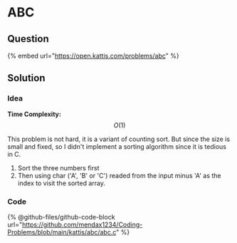 # ABC

## Question

{% embed url="https://open.kattis.com/problems/abc" %}

## Solution

### Idea

**Time Complexity:** $$O(1)$$

This problem is not hard, it is a variant of counting sort. But since the size is small and fixed, so I didn't implement a sorting algorithm since it is tedious in C.

1. Sort the three numbers first
2. Then using char ('A', 'B' or 'C') readed from the input minus 'A' as the index to visit the sorted array.

### Code

{% @github-files/github-code-block url="https://github.com/mendax1234/Coding-Problems/blob/main/kattis/abc/abc.c" %}
